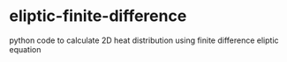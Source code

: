 # eliptic-finite-difference
python code to calculate 2D heat distribution using finite difference eliptic equation
